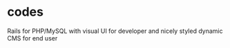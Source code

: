 codes
=====

Rails for PHP/MySQL with visual UI for developer and nicely styled dynamic CMS for end user
